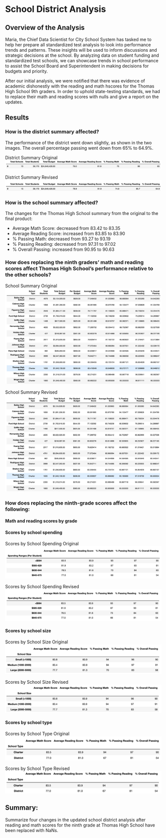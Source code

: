# School District Analysis

## Overview of the Analysis
Maria, the Chief Data Scientist for City School System has tasked me to help her prepare all standardized test analysis to look into performance trends and patterns. These insights will be used to inform discussions and strategic decisions at the school. By analyzing data on student funding and standardized test schools, we can showcase trends in school performance to assist the School Board and Superintendent in making decisions for budgets and priority. 

After our initial analysis, we were notified that there was evidence of academic dishonestly with the reading and math hscores for the Thomas High School 9th graders. In order to uphold state-testing standards, we had to replace their math and reading scores with nulls and give a report on the updates.

## Results

### How is the district summary affected?

The performance of the district went down slightly, as shown in the two images. The overall percentage passing went down from 65% to 64.9%. 

District Summary Original
![District Summary Revised](https://github.com/chloebellehooton/School_District_Analysis/blob/main/Images/district_summary_before.png)

District Summary Revised
![District Summary Revised](https://github.com/chloebellehooton/School_District_Analysis/blob/main/Images/district_summary_after.png)


### How is the school summary affected?
The changes for the Thomas High School summary from the original to the final product:  
  - Average Math Score: decreased from 83.42 to 83.35
  - Average Reading Score: increased from 83.85 to 83.90
  - % Passing Math: decreased from 93.27 to 93.19
  - % Passing Reading: decreased from 97.31 to 97.02
  - % Overall Passing: increased from 90.95 to 90.63

### How does replacing the ninth graders’ math and reading scores affect Thomas High School’s performance relative to the other schools?

School Summary Original
![School Summary Original](https://github.com/chloebellehooton/School_District_Analysis/blob/main/Images/per_school_summary_before.png) 

School Summary Revised
![School Summary Revised](https://github.com/chloebellehooton/School_District_Analysis/blob/main/Images/per_school_summary_after.png)

### How does replacing the ninth-grade scores affect the following:

#### Math and reading scores by grade


#### Scores by school spending

Scores by School Spending Original
![Scores by School Spending Original](https://github.com/chloebellehooton/School_District_Analysis/blob/main/Images/scores_spending_before.png)

Scores by School Spending Revised
![Scores by School Spending Revised](https://github.com/chloebellehooton/School_District_Analysis/blob/main/Images/scores_spending_after.png)

#### Scores by school size
Scores by School Size Original
![Scores by School Size Original](https://github.com/chloebellehooton/School_District_Analysis/blob/main/Images/scores_size_before.png)

Scores by School Size Revised
![Scores by School Size Revised](https://github.com/chloebellehooton/School_District_Analysis/blob/main/Images/scores_size_after.png)

#### Scores by school type

Scores by School Type Original
![Scores by School Type Original](https://github.com/chloebellehooton/School_District_Analysis/blob/main/Images/scores_type_before.png)

Scores by School Type Revised
![Scores by School Type Revised](https://github.com/chloebellehooton/School_District_Analysis/blob/main/Images/scores_type_after.png)

## Summary: 

Summarize four changes in the updated school district analysis after reading and math scores for the ninth grade at Thomas High School have been replaced with NaNs.
